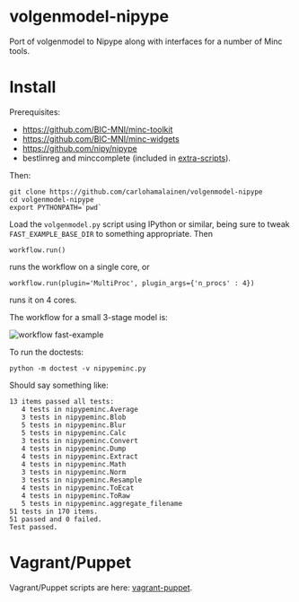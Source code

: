 # volgenmodel-nipype

Port of volgenmodel to Nipype along with interfaces for a number of Minc tools.

# Install

Prerequisites:

* https://github.com/BIC-MNI/minc-toolkit
* https://github.com/BIC-MNI/minc-widgets
* https://github.com/nipy/nipype
* bestlinreg and minccomplete (included in [extra-scripts](extra-scripts)).

Then:

    git clone https://github.com/carlohamalainen/volgenmodel-nipype
    cd volgenmodel-nipype
    export PYTHONPATH=`pwd`

Load the ```volgenmodel.py``` script using IPython or similar, being sure to
tweak ```FAST_EXAMPLE_BASE_DIR``` to something appropriate. Then

    workflow.run()

runs the workflow on a single core, or

    workflow.run(plugin='MultiProc', plugin_args={'n_procs' : 4})

runs it on 4 cores.

The workflow for a small 3-stage model is:

![workflow fast-example](https://github.com/carlohamalainen/volgenmodel-nipype/raw/master/volgenmodel_graph.png)

To run the doctests:

    python -m doctest -v nipypeminc.py

Should say something like:

    13 items passed all tests:
       4 tests in nipypeminc.Average
       3 tests in nipypeminc.Blob
       5 tests in nipypeminc.Blur
       5 tests in nipypeminc.Calc
       3 tests in nipypeminc.Convert
       4 tests in nipypeminc.Dump
       4 tests in nipypeminc.Extract
       4 tests in nipypeminc.Math
       3 tests in nipypeminc.Norm
       3 tests in nipypeminc.Resample
       4 tests in nipypeminc.ToEcat
       4 tests in nipypeminc.ToRaw
       5 tests in nipypeminc.aggregate_filename
    51 tests in 170 items.
    51 passed and 0 failed.
    Test passed.

# Vagrant/Puppet

Vagrant/Puppet scripts are here: [vagrant-puppet](vagrant-puppet).
